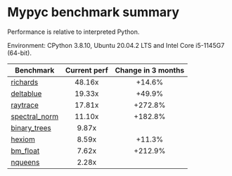 # Mypyc benchmark summary

Performance is relative to interpreted Python.

Environment: CPython 3.8.10, Ubuntu 20.04.2 LTS and Intel Core i5-1145G7 (64-bit).

| Benchmark | Current perf | Change in 3 months |
| --- | :---: | :---: |
| [richards](benchmarks/richards.md) | 48.16x | +14.6% |
| [deltablue](benchmarks/deltablue.md) | 19.33x | +49.9% |
| [raytrace](benchmarks/raytrace.md) | 17.81x | +272.8% |
| [spectral_norm](benchmarks/spectral_norm.md) | 11.10x | +182.8% |
| [binary_trees](benchmarks/binary_trees.md) | 9.87x |  |
| [hexiom](benchmarks/hexiom.md) | 8.59x | +11.3% |
| [bm_float](benchmarks/bm_float.md) | 7.62x | +212.9% |
| [nqueens](benchmarks/nqueens.md) | 2.28x |  |
